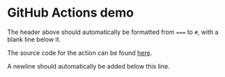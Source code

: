 # GitHub Actions demo

The header above should automatically be formatted from `===` to `#`, with a blank line below it.

The source code for the action can be found [here](.github/workflows/format-code.yaml).

A newline should automatically be added below this line.
